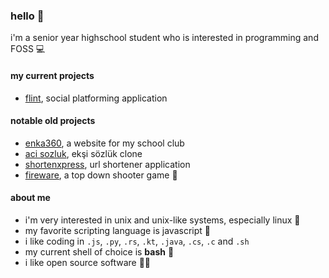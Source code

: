 ### hello 👋

i'm a senior year highschool student who is interested in programming and FOSS 💻



#### my current projects
- [flint](http://github.com/hcandar/flint), social platforming application

#### notable old projects
- [enka360](http://github.com/hcandar/enka360), a website for my school club 
- [aci sozluk](http://acisozluk.tk), ekşi sözlük clone 
- [shortenxpress](http://github.com/hcandar/shortenxpress), url shortener application
- [fireware](http://github.com/hcandar/fireware), a top down shooter game 🔫

#### about me
- i'm very interested in unix and unix-like systems, especially linux 🐧
- my favorite scripting language is javascript 📜
- i like coding in `.js`, `.py`, `.rs`, `.kt`, `.java`, `.cs`, `.c` and `.sh`
- my current shell of choice is **bash** 🐚
- i like open source software 👨‍💻
